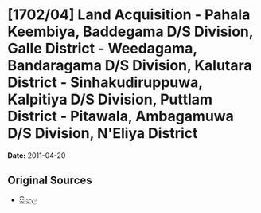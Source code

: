 # [1702/04] Land Acquisition - Pahala Keembiya, Baddegama D/S Division, Galle District - Weedagama, Bandaragama  D/S Division, Kalutara District - Sinhakudiruppuwa, Kalpitiya D/S Division, Puttlam District - Pitawala, Ambagamuwa D/S Division, N'Eliya District

**Date:** 2011-04-20

## Original Sources

- [සිංහල](https://documents.gov.lk/view/extra-gazettes/2011/4/1702-04_S.pdf)
